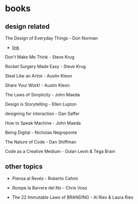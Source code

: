 # books

## design related

The Design of Everyday Things - Don Norman
- [link](https://dl.icdst.org/pdfs/files4/4bb8d08a9b309df7d86e62ec4056ceef.pdf)

Don't Make Me Think - Steve Krug

Rocket Surgery Made Easy - Steve Krug

Steal Like an Artist - Austin Kleon

Share Your Work! - Austin Kleon

The Laws of Simplicity - John Maeda

Design is Storytelling - Ellen Lupton

designing for interaction - Dan Saffer

How to Speak Machine - John Maeda

Being Digital - Nicholas Negroponte

The Nature of Code - Dan Shiffman

Code as a Creative Medium - Golan Levin & Tega Brain

## other topics

- Piensa al Revés - Roberto Cahmi

- Rompe la Barrera del No - Chris Voss

- The 22 Immutable Laws of BRANDING - Al Ries & Laura Ries


